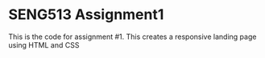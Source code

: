 # SENG513 Assignment1

This is the code for assignment #1. This creates a responsive landing page using HTML and CSS
